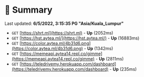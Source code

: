 # 📖 Summary
Last updated: **6/5/2022, 3:15:35 PG "Asia/Kuala_Lumpur"**

- `GET` [https://shrt.ml](https://shrt.ml) - **Up** (2052ms)
- `GET` [https://hst.aytea.ml/](https://hst.aytea.ml/) - **Up** (16883ms)
- `GET` [https://color.aytea.ml/4b31d6.png](https://color.aytea.ml/4b31d6.png) - **Up** (1342ms)
- `GET` [https://memeapi.aytea14.repl.co/gimme](https://memeapi.aytea14.repl.co/gimme) - **Up** (2811ms)
- `GET` [https://teledrivemy.herokuapp.com/dashboard](https://teledrivemy.herokuapp.com/dashboard) - **Up** (235ms)
